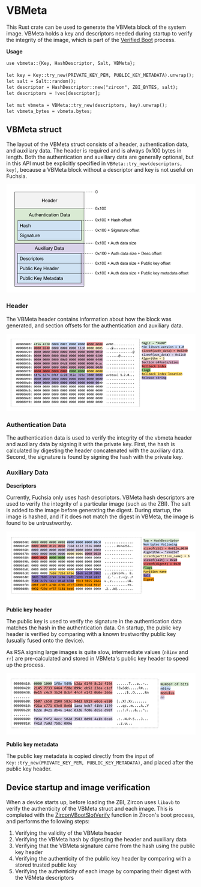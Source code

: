 # VBMeta

This Rust crate can be used to generate the VBMeta block of the system image.
VBMeta holds a key and descriptors needed during startup to verify the integrity
of the image, which is part of the
[Verified Boot](https://android.googlesource.com/platform/external/avb/+/master/README.md)
process.

**Usage**

```
use vbmeta::{Key, HashDescriptor, Salt, VBMeta};

let key = Key::try_new(PRIVATE_KEY_PEM, PUBLIC_KEY_METADATA).unwrap();
let salt = Salt::random();
let descriptor = HashDescriptor::new("zircon", ZBI_BYTES, salt);
let descriptors = !vec[descriptor];

let mut vbmeta = VBMeta::try_new(descriptors, key).unwrap();
let vbmeta_bytes = vbmeta.bytes;
```

## VBMeta struct

The layout of the VBMeta struct consists of a header, authentication data,
and auxiliary data. The header is required and is always 0x100 bytes in length.
Both the authentication and auxiliary data are generally optional, but in this
API must be explicitly specified in `VBMeta::try_new(descriptors, key)`, because
a VBMeta block without a descriptor and key is not useful on Fuchsia.

![drawing](doc/vbmeta_layout.png)

### Header

The VBMeta header contains information about how the block was generated,
and section offsets for the authentication and auxiliary data.

![drawing](doc/vbmeta_header.png)

### Authentication Data

The authentication data is used to verify the integrity of the vbmeta header
and auxiliary data by signing it with the private key. First, the hash is
calculated by digesting the header concatenated with the auxiliary data.
Second, the signature is found by signing the hash with the private key.

### Auxiliary Data

**Descriptors**

Currently, Fuchsia only uses hash descriptors.
VBMeta hash descriptors are used to verify the integrity of a particular image
(such as the ZBI). The salt is added to the image before generating the digest.
During startup, the image is hashed, and if it does not match the digest in
VBMeta, the image is found to be untrustworthy.

![drawing](doc/vbmeta_hash_descriptor.png)

**Public key header**

The public key is used to verify the signature in the authentication data
matches the hash in the authentication data. On startup, the public key header
is verified by comparing with a known trustworthy public key (usually fused
onto the device).

As RSA signing large images is quite slow, intermediate values
(`n0inv` and `rr`) are pre-calculated and stored in VBMeta's public key header
to speed up the process.

![drawing](doc/vbmeta_key_header.png)

**Public key metadata**

The public key metadata is copied directly from the input of
`Key::try_new(PRIVATE_KEY_PEM, PUBLIC_KEY_METADATA)`, and placed after the
public key header.

## Device startup and image verification

When a device starts up, before loading the ZBI, Zircon uses `libavb` to verify
the authenticity of the VBMeta struct and each image. This is completed with the
[ZirconVBootSlotVerify](https://fuchsia.googlesource.com/fuchsia/+/refs/heads/master/src/firmware/lib/zircon_boot/zircon_vboot.h#12)
function in Zircon's boot process, and performs the following steps:

1. Verifying the validity of the VBMeta header
1. Verifying the VBMeta hash by digesting the header and auxiliary data
1. Verifying that the VBMeta signature came from the hash using the public key header
1. Verifying the authenticity of the public key header by comparing with a stored trusted public key
1. Verifying the authenticity of each image by comparing their digest with the VBMeta descriptors